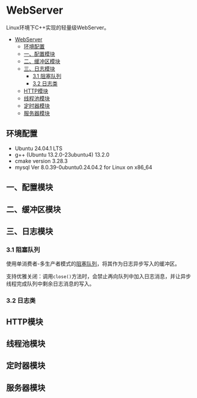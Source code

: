 # WebServer

Linux环境下C++实现的轻量级WebServer。

- [WebServer](#webserver)
  - [环境配置](#环境配置)
  - [一、配置模块](#一配置模块)
  - [二、缓冲区模块](#二缓冲区模块)
  - [三、日志模块](#三日志模块)
    - [3.1 阻塞队列](#31-阻塞队列)
    - [3.2 日志类](#32-日志类)
  - [HTTP模块](#http模块)
  - [线程池模块](#线程池模块)
  - [定时器模块](#定时器模块)
  - [服务器模块](#服务器模块)

## 环境配置

- Ubuntu 24.04.1 LTS
- g++ (Ubuntu 13.2.0-23ubuntu4) 13.2.0
- cmake version 3.28.3
- mysql Ver 8.0.39-0ubuntu0.24.04.2 for Linux on x86_64

## 一、配置模块
## 二、缓冲区模块
## 三、日志模块

### 3.1 阻塞队列
使用单消费者-多生产者模式的[阻塞队列](src/log/block_queue.h)，将其作为日志异步写入的缓冲区。

支持优雅关闭：调用`close()`方法时，会禁止再向队列中加入日志消息，并让异步线程完成队列中剩余日志消息的写入。

### 3.2 日志类




## HTTP模块
## 线程池模块
## 定时器模块
## 服务器模块